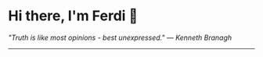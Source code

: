 <h1>Hi there, I'm Ferdi 👋</h1>

<p><em>
  "Truth is like most opinions - best unexpressed." — Kenneth Branagh
</em></p>

---

